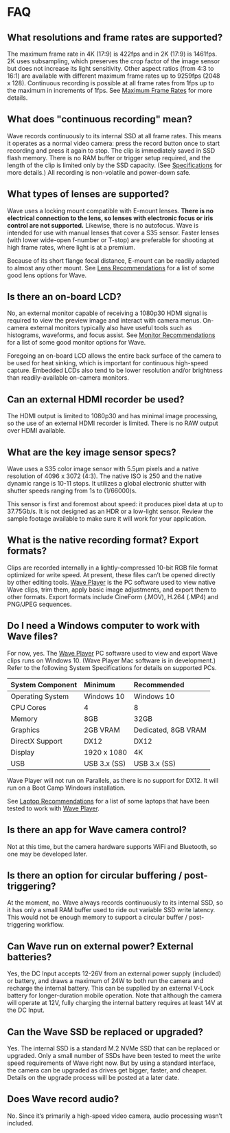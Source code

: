 # FAQ

## What resolutions and frame rates are supported?

The maximum frame rate in 4K \(17:9\) is 422fps and in 2K \(17:9\) is 1461fps. 2K uses subsampling, which preserves the crop factor of the image sensor but does not increase its light sensitivity. Other aspect ratios \(from 4:3 to 16:1\) are available with different maximum frame rates up to 9259fps \(2048 x 128\). Continuous recording is possible at all frame rates from 1fps up to the maximum in increments of 1fps. See [Maximum Frame Rates](https://freefly.gitbook.io/freefly-public/products/wave-camera/maximum-frame-rates) for more details.

## What does "continuous recording" mean?

Wave records continuously to its internal SSD at all frame rates. This means it operates as a normal video camera: press the record button once to start recording and press it again to stop. The clip is immediately saved in SSD flash memory. There is no RAM buffer or trigger setup required, and the length of the clip is limited only by the SSD capacity. \(See [Specifications](https://freefly.gitbook.io/freefly-public/products/wave-camera/specifications) for more details.\) All recording is non-volatile and power-down safe.

## What types of lenses are supported?

Wave uses a locking mount compatible with E-mount lenses. **There is no electrical connection to the lens, so lenses with electronic focus or iris control are not supported.** Likewise, there is no autofocus. Wave is intended for use with manual lenses that cover a S35 sensor. Faster lenses \(with lower wide-open f-number or T-stop\) are preferable for shooting at high frame rates, where light is at a premium.

Because of its short flange focal distance, E-mount can be readily adapted to almost any other mount. See [Lens Recommendations](https://freefly.gitbook.io/freefly-public/products/wave-camera/lens-recommendations) for a list of some good lens options for Wave.

## Is there an on-board LCD?

No, an external monitor capable of receiving a 1080p30 HDMI signal is required to view the preview image and interact with camera menus. On-camera external monitors typically also have useful tools such as histograms, waveforms, and focus assist. See [Monitor Recommendations](monitor-recommendations.md) for a list of some good monitor options for Wave.

Foregoing an on-board LCD allows the entire back surface of the camera to be used for heat sinking, which is important for continuous high-speed capture. Embedded LCDs also tend to be lower resolution and/or brightness than readily-available on-camera monitors.

## Can an external HDMI recorder be used?

The HDMI output is limited to 1080p30 and has minimal image processing, so the use of an external HDMI recorder is limited. There is no RAW output over HDMI available.

## What are the key image sensor specs?

Wave uses a S35 color image sensor with 5.5μm pixels and a native resolution of 4096 x 3072 \(4:3\). The native ISO is 250 and the native dynamic range is 10-11 stops. It utilizes a global electronic shutter with shutter speeds ranging from 1s to \(1/66000\)s.

This sensor is first and foremost about speed: it produces pixel data at up to 37.75Gb/s. It is not designed as an HDR or a low-light sensor. Review the sample footage available to make sure it will work for your application.

## What is the native recording format? Export formats?

Clips are recorded internally in a lightly-compressed 10-bit RGB file format optimized for write speed. At present, these files can’t be opened directly by other editing tools. [Wave Player](https://freefly.gitbook.io/freefly-public/products/wave-camera/downloads) is the PC software used to view native Wave clips, trim them, apply basic image adjustments, and export them to other formats. Export formats include CineForm \(.MOV\), H.264 \(.MP4\) and PNG/JPEG sequences.

## Do I need a Windows computer to work with Wave files?

For now, yes. The [Wave Player](https://freefly.gitbook.io/freefly-public/products/wave-camera/downloads) PC software used to view and export Wave clips runs on Windows 10. \(Wave Player Mac software is in development.\) Refer to the following System Specifications for details on supported PCs.

| System Component | Minimum | Recommended |
| :--- | :--- | :--- |
| Operating System | Windows 10 | Windows 10 |
| CPU Cores | 4 | 8 |
| Memory | 8GB | 32GB |
| Graphics | 2GB VRAM | Dedicated, 8GB VRAM |
| DirectX Support | DX12 | DX12 |
| Display | 1920 x 1080 | 4K |
| USB | USB 3.x \(SS\) | USB 3.x \(SS\) |

Wave Player will not run on Parallels, as there is no support for DX12. It will run on a Boot Camp Windows installation.

See [Laptop Recommendations](https://freefly.gitbook.io/freefly-public/products/wave-camera/laptop-recommendations) for a list of some laptops that have been tested to work with [Wave Player](https://freefly.gitbook.io/freefly-public/products/wave-camera/downloads).

## Is there an app for Wave camera control?

Not at this time, but the camera hardware supports WiFi and Bluetooth, so one may be developed later.

## Is there an option for circular buffering / post-triggering?

At the moment, no. Wave always records continuously to its internal SSD, so it has only a small RAM buffer used to ride out variable SSD write latency. This would not be enough memory to support a circular buffer / post-triggering workflow.

## Can Wave run on external power? External batteries?

Yes, the DC Input accepts 12-26V from an external power supply \(included\) or battery, and draws a maximum of 24W to both run the camera and recharge the internal battery. This can be supplied by an external V-Lock battery for longer-duration mobile operation. Note that although the camera will operate at 12V, fully charging the internal battery requires at least 14V at the DC Input.

## Can the Wave SSD be replaced or upgraded?

Yes. The internal SSD is a standard M.2 NVMe SSD that can be replaced or upgraded. Only a small number of SSDs have been tested to meet the write speed requirements of Wave right now. But by using a standard interface, the camera can be upgraded as drives get bigger, faster, and cheaper. Details on the upgrade process will be posted at a later date.

## Does Wave record audio?

No. Since it’s primarily a high-speed video camera, audio processing wasn’t included.

